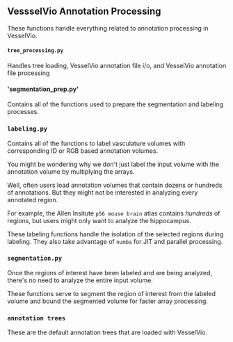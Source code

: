 ## VessselVio Annotation Processing

These functions handle everything related to annotation processing in VesselVio.

#### `tree_processing.py`
Handles tree loading, VesselVio annotation file i/o, and VesselVio annotation file processing

#### 'segmentation_prep.py'
Contains all of the functions used to prepare the segmentation and labeling processes.

### `labeling.py`
Contains all of the functions to label vasculature volumes with corresponding ID or RGB based annotation volumes.

You might be wondering why we don't just label the input volume with the annotation volume by multiplying the arrays.

Well, often users load annotation volumes that contain dozens or hundreds of annotations. But they might not be interested in analyzing every annotated region.

For example, the Allen Insitute `p56 mouse brain` atlas contains _hundreds_ of regions, but users might only want to analyze the hippocampus.

These labeling functions handle the isolation of the selected regions during labeling. They also take advantage of `numba` for JIT and parallel processing.

### `segmentation.py`
Once the regions of interest have been labeled and are being analyzed, there's no need to analyze the entire input volume. 

These functions serve to segment the region of interest from the labeled volume and bound the segmented volume for faster array processing.

### `annotation trees`
These are the default annotation trees that are loaded with VesselVio.
